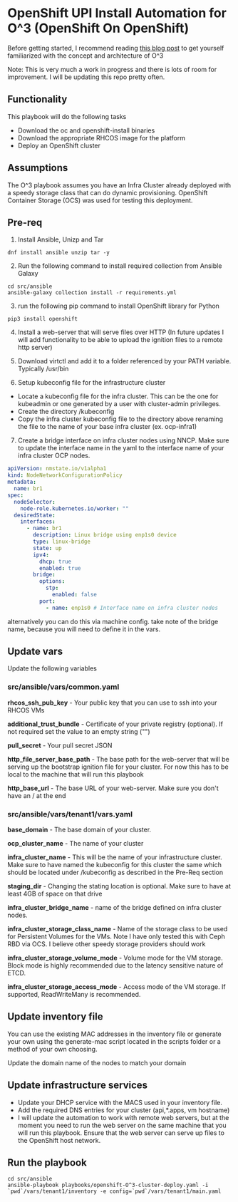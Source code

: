 # OpenShift UPI Install Automation for O^3 (OpenShift On OpenShift)

Before getting started, I recommend reading [this blog post](https://www.openshift.com/blog/nested-openshift-using-openshift-virtualization) to get yourself familiarized with the concept and architecture of O^3

Note: This is very much a work in progress and there is lots of room for improvement. I will be updating this repo pretty often.

## Functionality

This playbook will do the following tasks

- Download the oc and openshift-install binaries
- Download the appropriate RHCOS image for the platform
- Deploy an OpenShift cluster


## Assumptions

The O^3 playbook assumes you have an Infra Cluster already deployed with a speedy storage class that can do dynamic provisioning. OpenShift Container Storage (OCS) was used for testing this deployment.


## Pre-req

1. Install Ansible, Unizp and Tar
``` Shell
dnf install ansible unzip tar -y
```

2. Run the following command to install required collection from Ansible Galaxy
```Shell
cd src/ansible
ansible-galaxy collection install -r requirements.yml
```

3. run the following pip command to install OpenShift library for Python
```Shell
pip3 install openshift
```
4. Install a web-server that will serve files over HTTP (In future updates I will add functionality to be able to upload the ignition files to a remote http server)

5. Download virtctl and add it to a folder referenced by your PATH variable. Typically /usr/bin

6. Setup kubeconfig file for the infrastructure cluster
- Locate a kubeconfig file for the infra cluster. This can be the one for kubeadmin or one generated by a user with cluster-admin privileges.
- Create the directory /kubeconfig
- Copy the infra cluster kubeconfig file to the directory above renaming the file to the name of your base infra cluster (ex. ocp-infra1)

7. Create a bridge interface on infra cluster nodes using NNCP. Make sure to update the interface name in the yaml to the interface name of your infra cluster OCP nodes.  
```Yaml
apiVersion: nmstate.io/v1alpha1
kind: NodeNetworkConfigurationPolicy
metadata:
  name: br1
spec:
  nodeSelector: 
    node-role.kubernetes.io/worker: ""
  desiredState:
    interfaces:
      - name: br1
        description: Linux bridge using enp1s0 device
        type: linux-bridge
        state: up
        ipv4:
          dhcp: true
          enabled: true
        bridge:
          options:
            stp:
              enabled: false
          port:
            - name: enp1s0 # Interface name on infra cluster nodes
```
alternatively you can do this via machine config. take note of the bridge name, because you will need to define it in the vars.


## Update vars

Update the following variables

### <b>src/ansible/vars/common.yaml</b>

<b>rhcos_ssh_pub_key</b> - Your public key that you can use to ssh into your RHCOS VMs

<b>additional_trust_bundle</b> - Certificate of your private registry (optional). If not required set the value to an empty string ("") 

<b>pull_secret</b> - Your pull secret JSON

<b>http_file_server_base_path</b> - The base path for the web-server that will be serving up the bootstrap ignition file for your cluster. For now this has to be local to the machine that will run this playbook

<b>http_base_url</b> - The base URL of your web-server. Make sure you don't have an / at the end

### <b>src/ansible/vars/tenant1/vars.yaml</b>

<b>base_domain</b> - The base domain of your cluster.

<b>ocp_cluster_name</b> - The name of your cluster

<b>infra_cluster_name</b> - This will be the name of your infrastructure cluster. Make sure to have named the kubeconfig for this cluster the same which should be located under /kubeconfig as described in the Pre-Req section

<b>staging_dir</b> - Changing the stating location is optional. Make sure to have at least 4GB of space on that drive

<b>infra_cluster_bridge_name</b> - name of the bridge defined on infra cluster nodes.

<b>infra_cluster_storage_class_name</b> - Name of the storage class to be used for Persistent Volumes for the VMs. Note I have only tested this with Ceph RBD via OCS. I believe other speedy storage providers should work 


<b>infra_cluster_storage_volume_mode</b> - Volume mode for the VM storage. Block mode is highly recommended due to the latency sensitive nature of ETCD. 

<b>infra_cluster_storage_access_mode</b> - Access mode of the VM storage. If supported, ReadWriteMany is recommended.


## Update inventory file

You can use the existing MAC addresses in the inventory file or generate your own using the generate-mac script located in the scripts folder or a method of your own choosing.

Update the domain name of the nodes to match your domain

## Update infrastructure services

- Update your DHCP service with the MACS used in your inventory file.
- Add the required DNS entries for your cluster (api,*.apps, vm hostname)
- I will update the automation to work with remote web servers, but at the moment you need to run the web server on the same machine that you will run this playbook. Ensure that the web server can serve up files to the OpenShift host network.

## Run the playbook

```Shell
cd src/ansible
ansible-playbook playbooks/openshift-O^3-cluster-deploy.yaml -i `pwd`/vars/tenant1/inventory -e config=`pwd`/vars/tenant1/main.yaml

```
